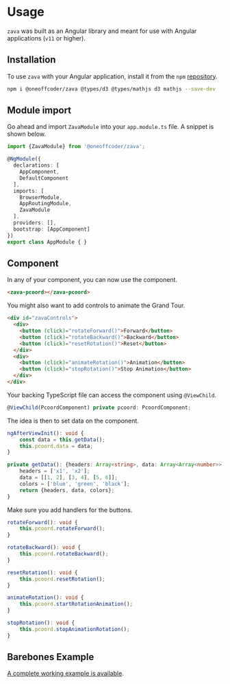 # Usage

`zava` was built as an Angular library and meant for use with Angular applications (`v11` or higher). 

## Installation

To use `zava` with your Angular application, install it from the `npm` [repository](https://www.npmjs.com/package/@oneoffcoder/zava).

```bash
npm i @oneoffcoder/zava @types/d3 @types/mathjs d3 mathjs --save-dev
```

## Module import

Go ahead and import `ZavaModule` into your `app.module.ts` file. A snippet is shown below.

```typescript
import {ZavaModule} from '@oneoffcoder/zava';

@NgModule({
  declarations: [
    AppComponent,
    DefaultComponent
  ],
  imports: [
    BrowserModule,
    AppRoutingModule,
    ZavaModule
  ],
  providers: [],
  bootstrap: [AppComponent]
})
export class AppModule { }
```

## Component

In any of your component, you can now use the component.

```html
<zava-pcoord></zava-pcoord>
```

You might also want to add controls to animate the Grand Tour.

```html
<div id="zavaControls">
  <div>
    <button (click)="rotateForward()">Forward</button>
    <button (click)="rotateBackward()">Backward</button>
    <button (click)="resetRotation()">Reset</button>
  </div>
  <div>
    <button (click)="animateRotation()">Animation</button>
    <button (click)="stopRotation()">Stop Animation</button>
  </div>
</div>
```

Your backing TypeScript file can access the component using `@ViewChild`.

```typescript
@ViewChild(PcoordComponent) private pcoord: PcoordComponent;
```

The idea is then to set data on the component.

```typescript
ngAfterViewInit(): void {
    const data = this.getData();
    this.pcoord.data = data;
}

private getData(): {headers: Array<string>, data: Array<Array<number>>, colors: Array<string>} {
    headers = ['x1', 'x2'];
    data = [[1, 2], [3, 4], [5, 6]];
    colors = ['blue', 'green', 'black'];
    return {headers, data, colors};
}
```

Make sure you add handlers for the buttons.

```typescript
rotateForward(): void {
    this.pcoord.rotateForward();
}

rotateBackward(): void {
    this.pcoord.rotateBackward();
}

resetRotation(): void {
    this.pcoord.resetRotation();
}

animateRotation(): void {
    this.pcoord.startRotationAnimation();
}

stopRotation(): void {
    this.pcoord.stopAnimationRotation();
}
```

## Barebones Example

[A complete working example is available](https://github.com/oneoffcoder/zava/tree/ng-demo/demo).